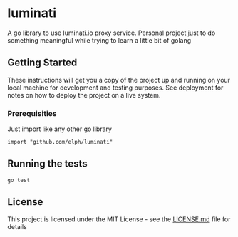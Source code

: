 # luminati

A go library to use luminati.io proxy service. Personal project just to do something meaningful while trying to learn
a little bit of golang

## Getting Started

These instructions will get you a copy of the project up and running on your local machine for development and testing purposes. See deployment for notes on how to deploy the project on a live system.

### Prerequisities

Just import like any other go library

```
import "github.com/elph/luminati"
```

## Running the tests

```
go test
```

## License

This project is licensed under the MIT License - see the [LICENSE.md](LICENSE.md) file for details
